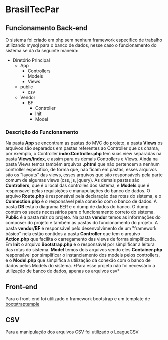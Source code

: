 # BrasilTecPar

## Funcionamento Back-end
O sistema foi criado em php sem nenhum framework especifico de trabalho utilizando mysql para o banco de dados, nesse caso o funcionamento do sistema se dá da seguinte maneira:

<!--ts-->
<ul>
  <li>Diretório Principal
    <ul>
      <li>App
        <ul>
          <li>Controllers</li> 
          <li>Models</li> 
          <li>Views</li> 
        </ul>
      </li> 
      <li>public
        <ul>
          <li>csv</li>
        </ul>
      </li>
      <li>Vendor
        <ul>
          <li>BF
            <ul>
              <li>Controller</li> 
              <li>Init</li> 
              <li>Model</li> 
            </ul>
          </li> 
        </ul>
      </li> 
    </ul>
  </li>
</ul>
<!--te-->
<h3>Descrição do Funcionamento</h3>
  Na pasta <strong>App</strong> se encontram as pastas do MVC do projeto, a pasta <strong>Views</strong> os arquivos são separados em pastas referentes ao Controller que os chama, por exemplo, o Controller <strong>indexController.php</strong> tem suas view separadas na pasta <strong>Views/index</strong>, e assim para os demais Controllers e Views. Ainda na pasta Views temos também arquivos <strong>.phtml</strong> que não pertencem a nenhum controller específico, de forma que, não ficam em pastas, esses arquivos são os "layouts" das views, esses arquivos que são responsávels pela parte comum de algumas views (css, js, jquery). As demais pastas são <strong>Controllers</strong>, que é o local das controlles dos sistema, e <strong>Models</strong> que é responsavel pelas requisições e manupulações do banco de dados. O arquivo <strong>Route.php</strong> é responsável pela declaração das rotas do sistema, e o <strong>Connection.php</strong> é o responsável pela conexão com o banco de dados.
  A pasta <strong>DB</strong> está o diagrama EER e o dump de dados do banco. O dump contém os seeds necessários para o funcionamento correto do sistema.
  <strong>Public</strong> é a pasta raiz do projeto.
  Na pasta <strong>vendor</strong> temos as informações do composer do projeto e também as pastas do funcionamento do projeto. A pasta <strong>vendor/BF</strong> é responsável pelo desenvolvimento de um "framework básico" nela estão contidos a pasta <strong>Controller</strong> que tem o arquivo <strong>Action.php</strong> que facilita o carregamento das views de forma simplificada. Em <strong>Init</strong> o arquivo <strong>Bootstrap.php</strong> é o responsável por simplificar a leitura das rotas do sistema. <strong>Model</strong> temos dois arquivos sendo eles <strong>Container.php</strong> responsável por simplificar o instanciamento dos models pelos controllers, e o <strong>Model.php</strong> que simplifica a utilização da conexão com o banco de dados pelos Models do sistema. *Para esse projeto não foi necessário a utilização de banco de dados, apenas os arquivos csv*
  
 
## Front-end
 Para o front-end foi utilizado o framework bootstrap e um template de <a href="https://bootstraptemple.com/" target="_blank">bootstraptemple</a>
 
## CSV
Para a manipulação dos arquivos CSV foi utilizado o <a href="https://csv.thephpleague.com/9.0/" target="_blank">LeagueCSV</a>
